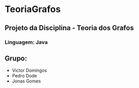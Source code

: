# TeoriaGrafos

<h2>Projeto da Disciplina - Teoria dos Grafos </h2>
<h3>Linguagem: Java</h3>
<h2>Grupo: </h2>
<ul><li>Victor Domingos </li>
  <li>Pedro Dode</li>
  <li>Jonas Gomes</li></ul>
